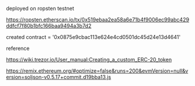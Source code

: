 deployed on ropsten testnet

https://ropsten.etherscan.io/tx/0x519ebaa2ea58a6e71b4f9006ec99abc429ddfcf7f80b1bfc166baa9494a3b7d2

created contract = '0x0875e9cbac113e624e4cd0501dc45d24e13d4641'


reference

https://wiki.trezor.io/User_manual:Creating_a_custom_ERC-20_token

https://remix.ethereum.org/#optimize=false&runs=200&evmVersion=null&version=soljson-v0.5.17+commit.d19bba13.js
